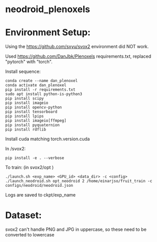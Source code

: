 # neodroid_plenoxels


# Environment Setup:

Using the https://github.com/sxyu/svox2 environment did NOT work.

Used https://github.com/DanJbk/Plenoxels requirements.txt, replaced "pytorch" with "torch".

Install sequence:
```
conda create --name dan_plenoxel
conda activate dan_plenoxel
pip install -r requirements.txt
sudo apt install python-is-python3
pip install scipy
pip install imageio
pip install opencv-python
pip install tensorboard
pip install lpips
pip install imageio[ffmpeg]
pip install pyquaternion
pip install rdflib
```

Install cuda matching torch.version.cuda

In /svox2:
```
pip install -e . --verbose
```



To train: (in svox2/opt )
```
./launch.sh <exp_name> <GPU_id> <data_dir> -c <config>
./launch_neodroid.sh opt_neodroid 2 /home/einarjso/fruit_train -c configs/neodroid/neodroid.json
```
Logs are saved to ckpt/exp_name

# Dataset:

svox2 can't handle PNG and JPG in uppercase, so these need to be converted to lowercase
